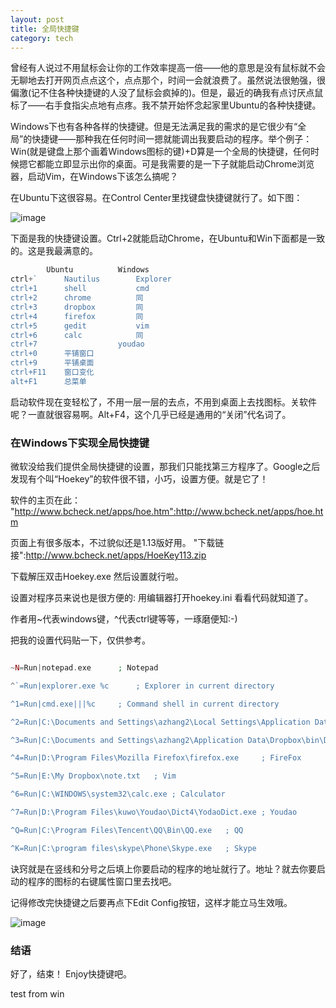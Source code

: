 ```yaml
---
layout: post
title: 全局快捷键
category: tech
---
```


曾经有人说过不用鼠标会让你的工作效率提高一倍——他的意思是没有鼠标就不会无聊地去打开网页点点这个，点点那个，时间一会就浪费了。虽然说法很勉强，很偏激(记不住各种快捷键的人没了鼠标会疯掉的)。但是，最近的确我有点讨厌点鼠标了——右手食指尖点地有点疼。我不禁开始怀念起家里Ubuntu的各种快捷键。

Windows下也有各种各样的快捷键。但是无法满足我的需求的是它很少有“全局”的快捷键——那种我在任何时间一摁就能调出我要启动的程序。举个例子：Win(就是键盘上那个画着Windows图标的键)+D算是一个全局的快捷键，任何时候摁它都能立即显示出你的桌面。可是我需要的是一下子就能启动Chrome浏览器，启动Vim，在Windows下该怎么搞呢？

在Ubuntu下这很容易。在Control Center里找键盘快捷键就行了。如下图：

![image](http://public.sn2.livefilestore.com/y1pNfl7QmeC_WDb-xFMhUlbmPZXashQkVYaMPDGEuB9yVj-yPEgf8iuaIJW0ziGqRlktas2Xd1Tlz0rWfIAdSCYQg/lin_hotkey_set.png?psid=1)

下面是我的快捷键设置。Ctrl+2就能启动Chrome，在Ubuntu和Win下面都是一致的。这是我最满意的。

``` php
		Ubuntu			Windows
ctrl+` 		Nautilus		Explorer
ctrl+1 		shell			cmd
ctrl+2 		chrome			同
ctrl+3 		dropbox			同
ctrl+4 		firefox			同
ctrl+5 		gedit			vim
ctrl+6 		calc			同
ctrl+7 					youdao 
ctrl+0 		平铺窗口
ctrl+9 		平铺桌面
ctrl+F11 	窗口变化
alt+F1 		总菜单
```

启动软件现在变轻松了，不用一层一层的去点，不用到桌面上去找图标。关软件呢？一直就很容易啊。Alt+F4，这个几乎已经是通用的“关闭”代名词了。

### 在Windows下实现全局快捷键

微软没给我们提供全局快捷键的设置，那我们只能找第三方程序了。Google之后发现有个叫“Hoekey”的软件很不错，小巧，设置方便。就是它了！

软件的主页在此： "http://www.bcheck.net/apps/hoe.htm":http://www.bcheck.net/apps/hoe.htm

页面上有很多版本，不过貌似还是1.13版好用。 "下载链接":http://www.bcheck.net/apps/HoeKey113.zip

下载解压双击Hoekey.exe 然后设置就行啦。

设置对程序员来说也是很方便的: 用编辑器打开hoekey.ini 看看代码就知道了。

作者用~代表windows键，^代表ctrl键等等，一琢磨便知:-)

把我的设置代码贴一下，仅供参考。

``` php

~N=Run|notepad.exe		; Notepad

^`=Run|explorer.exe %c		; Explorer in current directory

^1=Run|cmd.exe|||%c		; Command shell in current directory

^2=Run|C:\Documents and Settings\azhang2\Local Settings\Application Data\Google\Chrome\Application\chrome.exe	; Chrome

^3=Run|C:\Documents and Settings\azhang2\Application Data\Dropbox\bin\Dropbox.exe		; Dropbox

^4=Run|D:\Program Files\Mozilla Firefox\firefox.exe		; FireFox

^5=Run|E:\My Dropbox\note.txt	; Vim

^6=Run|C:\WINDOWS\system32\calc.exe	; Calculator

^7=Run|D:\Program Files\kuwo\Youdao\Dict4\YodaoDict.exe	; Youdao

^Q=Run|C:\Program Files\Tencent\QQ\Bin\QQ.exe	; QQ

^K=Run|C:\program files\skype\Phone\Skype.exe	; Skype

```

诀窍就是在竖线和分号之后填上你要启动的程序的地址就行了。地址？就去你要启动的程序的图标的右键属性窗口里去找吧。

记得修改完快捷键之后要再点下Edit Config按钮，这样才能立马生效哦。

![image](http://public.sn2.livefilestore.com/y1pwfhqbHIt-DMNBQVWjPQ_VpTuic1ooivpQADfgwYfSrmmEj23uqotkenCIE7-AO1cfmVikWzhWXpAwLhe3IONUg/800-600.a3fe43001e8f76bb8476db89f58c0b36252e8aa6.57dcda.jpg?psid=1)

### 结语

好了，结束！ Enjoy快捷键吧。

test from win
